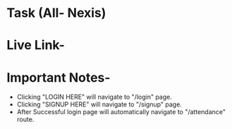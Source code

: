 # Task (All- Nexis)

# Live Link- 

# Important Notes-
- Clicking "LOGIN HERE" will navigate to "/login" page.
- Clicking "SIGNUP HERE" will navigate to "/signup" page.
- After Successful login page will automatically navigate to "/attendance" route.